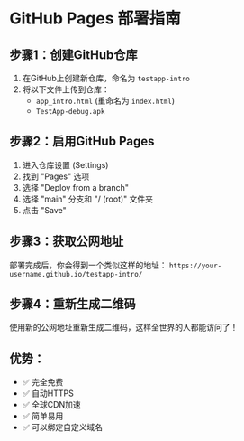 # GitHub Pages 部署指南

## 步骤1：创建GitHub仓库
1. 在GitHub上创建新仓库，命名为 `testapp-intro`
2. 将以下文件上传到仓库：
   - `app_intro.html` (重命名为 `index.html`)
   - `TestApp-debug.apk`

## 步骤2：启用GitHub Pages
1. 进入仓库设置 (Settings)
2. 找到 "Pages" 选项
3. 选择 "Deploy from a branch"
4. 选择 "main" 分支和 "/ (root)" 文件夹
5. 点击 "Save"

## 步骤3：获取公网地址
部署完成后，你会得到一个类似这样的地址：
`https://your-username.github.io/testapp-intro/`

## 步骤4：重新生成二维码
使用新的公网地址重新生成二维码，这样全世界的人都能访问了！

## 优势：
- ✅ 完全免费
- ✅ 自动HTTPS
- ✅ 全球CDN加速
- ✅ 简单易用
- ✅ 可以绑定自定义域名 